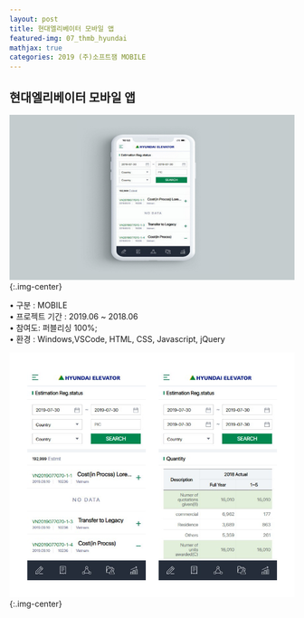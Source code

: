 ```yaml
---
layout: post
title: 현대엘리베이터 모바일 앱
featured-img: 07_thmb_hyundai
mathjax: true
categories: 2019 (주)소프트잼 MOBILE
---
```


## 현대엘리베이터 모바일 앱

![07_thmb_hyundai](/assets/img/posts/07_thmb_hyundai.jpg){:.img-center}  


• 구분 : MOBILE  
• 프로젝트 기간 : 2019.06 ~ 2018.06  
• 참여도: 퍼블리싱 100%;  
• 환경 : Windows,VSCode, HTML, CSS, Javascript, jQuery  

![07_hyundai_list](/images/07_hyundai_list.png){:.img-center} 
